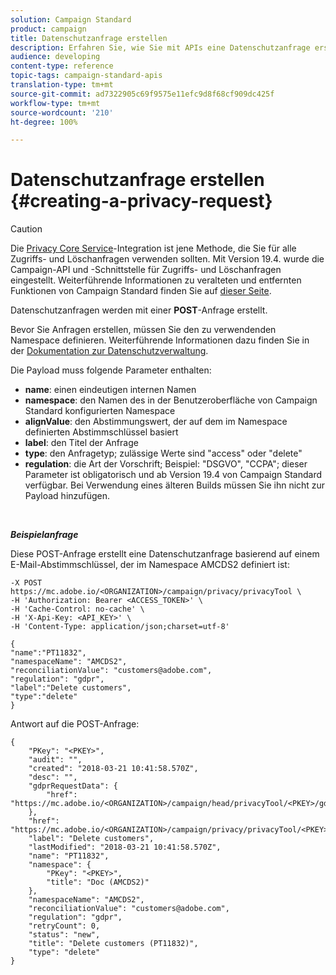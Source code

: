 ```yaml
---
solution: Campaign Standard
product: campaign
title: Datenschutzanfrage erstellen
description: Erfahren Sie, wie Sie mit APIs eine Datenschutzanfrage erstellen können.
audience: developing
content-type: reference
topic-tags: campaign-standard-apis
translation-type: tm+mt
source-git-commit: ad7322905c69f9575e11efc9d8f68cf909dc425f
workflow-type: tm+mt
source-wordcount: '210'
ht-degree: 100%

---
```



# Datenschutzanfrage erstellen {#creating-a-privacy-request}

>[!CAUTION]
>
>Die [Privacy Core Service](https://adobe.io/apis/cloudplatform/gdpr.html)-Integration ist jene Methode, die Sie für alle Zugriffs- und Löschanfragen verwenden sollten. Mit Version 19.4. wurde die Campaign-API und -Schnittstelle für Zugriffs- und Löschanfragen eingestellt. Weiterführende Informationen zu veralteten und entfernten Funktionen von Campaign Standard finden Sie auf [dieser Seite](../../rn/using/deprecated-features.md).

Datenschutzanfragen werden mit einer **POST**-Anfrage erstellt.

Bevor Sie Anfragen erstellen, müssen Sie den zu verwendenden Namespace definieren. Weiterführende Informationen dazu finden Sie in der [Dokumentation zur Datenschutzverwaltung](https://helpx.adobe.com/de/campaign/kb/acs-privacy.html#ManagingPrivacyRequests).

Die Payload muss folgende Parameter enthalten:

* **name**: einen eindeutigen internen Namen
* **namespace**: den Namen des in der Benutzeroberfläche von Campaign Standard konfigurierten Namespace
* **alignValue**: den Abstimmungswert, der auf dem im Namespace definierten Abstimmschlüssel basiert
* **label**: den Titel der Anfrage
* **type**: den Anfragetyp; zulässige Werte sind &quot;access&quot; oder &quot;delete&quot;
* **regulation**: die Art der Vorschrift; Beispiel: &quot;DSGVO&quot;, &quot;CCPA&quot;; dieser Parameter ist obligatorisch und ab Version 19.4 von Campaign Standard verfügbar. Bei Verwendung eines älteren Builds müssen Sie ihn nicht zur Payload hinzufügen.

<br/>

***Beispielanfrage***

Diese POST-Anfrage erstellt eine Datenschutzanfrage basierend auf einem E-Mail-Abstimmschlüssel, der im Namespace AMCDS2 definiert ist:

```
-X POST https://mc.adobe.io/<ORGANIZATION>/campaign/privacy/privacyTool \
-H 'Authorization: Bearer <ACCESS_TOKEN>' \
-H 'Cache-Control: no-cache' \
-H 'X-Api-Key: <API_KEY>' \
-H 'Content-Type: application/json;charset=utf-8'

{
"name":"PT11832",
"namespaceName": "AMCDS2",
"reconciliationValue": "customers@adobe.com",
"regulation": "gdpr",
"label":"Delete customers",
"type":"delete"
}
```

Antwort auf die POST-Anfrage:

```
{
    "PKey": "<PKEY>",
    "audit": "",
    "created": "2018-03-21 10:41:58.570Z",
    "desc": "",
    "gdprRequestData": {
        "href": "https://mc.adobe.io/<ORGANIZATION>/campaign/head/privacyTool/<PKEY>/gdprRequestData/"
    },
    "href": "https://mc.adobe.io/<ORGANIZATION>/campaign/privacy/privacyTool/<PKEY>",
    "label": "Delete customers",
    "lastModified": "2018-03-21 10:41:58.570Z",
    "name": "PT11832",
    "namespace": {
        "PKey": "<PKEY>",
        "title": "Doc (AMCDS2)"
    },
    "namespaceName": "AMCDS2",
    "reconciliationValue": "customers@adobe.com",
    "regulation": "gdpr",
    "retryCount": 0,
    "status": "new",
    "title": "Delete customers (PT11832)",
    "type": "delete"
}
```
